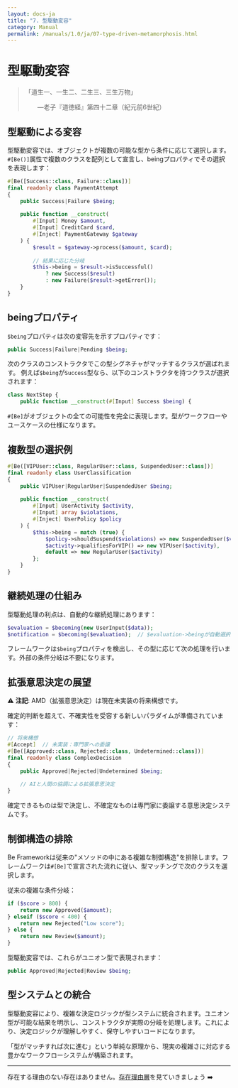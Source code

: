 ```yaml
---
layout: docs-ja
title: "7. 型駆動変容"
category: Manual
permalink: /manuals/1.0/ja/07-type-driven-metamorphosis.html
---
```


# 型駆動変容

> 「道生一、一生二、二生三、三生万物」
>
> 　　—老子『道徳経』第四十二章（紀元前6世紀）

## 型駆動による変容

型駆動変容では、オブジェクトが複数の可能な型から条件に応じて選択します。`#[Be()]`属性で複数のクラスを配列として宣言し、beingプロパティでその選択を表現します：

```php
#[Be([Success::class, Failure::class])]
final readonly class PaymentAttempt
{
    public Success|Failure $being;
    
    public function __construct(
        #[Input] Money $amount,
        #[Input] CreditCard $card,
        #[Inject] PaymentGateway $gateway
    ) {
        $result = $gateway->process($amount, $card);
        
        // 結果に応じた分岐
        $this->being = $result->isSuccessful() 
            ? new Success($result)
            : new Failure($result->getError());
    }
}
```

## beingプロパティ

`$being`プロパティは次の変容先を示すプロパティです：

```php
public Success|Failure|Pending $being;
```

次のクラスのコンストラクタでこの型シグネチャがマッチするクラスが選ばれます。
例えば`$being`が`Success`型なら、以下のコンストラクタを持つクラスが選択されます：

```php
class NextStep {
    public function __construct(#[Input] Success $being) {
```

`#[Be]`がオブジェクトの全ての可能性を完全に表現します。型がワークフローやユースケースの仕様になります。

## 複数型の選択例

```php
#[Be([VIPUser::class, RegularUser::class, SuspendedUser::class])]
final readonly class UserClassification
{
    public VIPUser|RegularUser|SuspendedUser $being;
    
    public function __construct(
        #[Input] UserActivity $activity,
        #[Input] array $violations,
        #[Inject] UserPolicy $policy
    ) {
        $this->being = match (true) {
            $policy->shouldSuspend($violations) => new SuspendedUser($violations),
            $activity->qualifiesForVIP() => new VIPUser($activity),
            default => new RegularUser($activity)
        };
    }
}
```

## 継続処理の仕組み

型駆動処理の利点は、自動的な継続処理にあります：

```php
$evaluation = $becoming(new UserInput($data));
$notification = $becoming($evaluation);  // $evaluation->beingが自動選択される
```

フレームワークは`$being`プロパティを検出し、その型に応じて次の処理を行います。外部の条件分岐は不要になります。

## 拡張意思決定の展望

⚠️ **注記**: AMD（拡張意思決定）は現在未実装の将来構想です。

確定的判断を超えて、不確実性を受容する新しいパラダイムが準備されています：

```php
// 将来構想
#[Accept]  // 未実装：専門家への委譲
#[Be([Approved::class, Rejected::class, Undetermined::class])]
final readonly class ComplexDecision
{
    public Approved|Rejected|Undetermined $being;
    
    // AIと人間の協調による拡張意思決定
}
```

確定できるものは型で決定し、不確定なものは専門家に委譲する意思決定システムです。

## 制御構造の排除

Be Frameworkは従来の"メソッドの中にある複雑な制御構造"を排除します。フレームワークは`#[Be]`で宣言された流れに従い、型マッチングで次のクラスを選択します。

従来の複雑な条件分岐：

```php
if ($score > 800) {
    return new Approved($amount);
} elseif ($score < 400) {
    return new Rejected("Low score");
} else {
    return new Review($amount);
}
```

型駆動変容では、これらがユニオン型で表現されます：

```php
public Approved|Rejected|Review $being;
```

## 型システムとの統合

型駆動変容により、複雑な決定ロジックが型システムに統合されます。ユニオン型が可能な結果を明示し、コンストラクタが実際の分岐を処理します。これにより、決定ロジックが理解しやすく、保守しやすいコードになります。

「型がマッチすれば次に進む」という単純な原理から、現実の複雑さに対応する豊かなワークフローシステムが構築されます。

---

存在する理由のない存在はありません。[存在理由層](./08-reason-layer.html)を見ていきましょう ➡️
